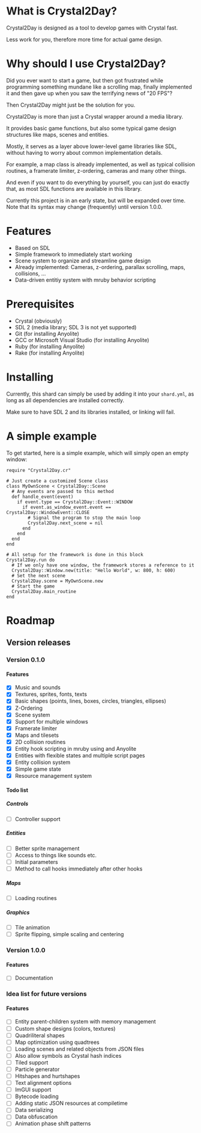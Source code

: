 # What is Crystal2Day?

Crystal2Day is designed as a tool to develop games with Crystal fast.

Less work for you, therefore more time for actual game design.

# Why should I use Crystal2Day?

Did you ever want to start a game, but then got frustrated while programming something
mundane like a scrolling map, finally implemented it and then gave up when you saw the
terrifying news of "20 FPS"?

Then Crystal2Day might just be the solution for you.

Crystal2Day is more than just a Crystal wrapper around a media library. 

It provides basic game functions, but also some typical game design structures like
maps, scenes and entities.

Mostly, it serves as a layer above lower-level game libraries like SDL, without
having to worry about common implementation details.

For example, a map class is already implemented, as well as typical collision routines,
a framerate limiter, z-ordering, cameras and many other things.

And even if you want to do everything by yourself, you can just do exactly that, as
most SDL functions are available in this library.

Currently this project is in an early state, but will be expanded over time.
Note that its syntax may change (frequently) until version 1.0.0.

# Features

* Based on SDL
* Simple framework to immediately start working
* Scene system to organize and streamline game design
* Already implemented: Cameras, z-ordering, parallax scrolling, maps, collisions, ...
* Data-driven entitiy system with mruby behavior scripting

# Prerequisites

* Crystal (obviously)
* SDL 2 (media library; SDL 3 is not yet supported)
* Git (for installing Anyolite)
* GCC or Microsoft Visual Studio (for installing Anyolite)
* Ruby (for installing Anyolite)
* Rake (for installing Anyolite)

# Installing

Currently, this shard can simply be used by adding it into your `shard.yml`,
as long as all dependencies are installed correctly.

Make sure to have SDL 2 and its libraries installed, or linking will fail.

# A simple example

To get started, here is a simple example, which will simply open an empty window:

```crystal
require "Crystal2Day.cr"

# Just create a customized Scene class
class MyOwnScene < Crystal2Day::Scene
  # Any events are passed to this method
  def handle_event(event)
    if event.type == Crystal2Day::Event::WINDOW
      if event.as_window_event.event == Crystal2Day::WindowEvent::CLOSE
        # Signal the program to stop the main loop
        Crystal2Day.next_scene = nil
      end
    end
  end
end

# All setup for the framework is done in this block
Crystal2Day.run do
  # If we only have one window, the framework stores a reference to it
  Crystal2Day::Window.new(title: "Hello World", w: 800, h: 600)
  # Set the next scene
  Crystal2Day.scene = MyOwnScene.new
  # Start the game
  Crystal2Day.main_routine
end
```

# Roadmap

## Version releases

### Version 0.1.0

#### Features

* [X] Music and sounds
* [X] Textures, sprites, fonts, texts
* [X] Basic shapes (points, lines, boxes, circles, triangles, ellipses)
* [X] Z-Ordering
* [X] Scene system
* [X] Support for multiple windows
* [X] Framerate limiter
* [X] Maps and tilesets
* [X] 2D collision routines
* [X] Entity hook scripting in mruby using and Anyolite
* [X] Entities with flexible states and multiple script pages
* [X] Entity collision system
* [X] Simple game state
* [X] Resource management system

#### Todo list

##### Controls

* [ ] Controller support

##### Entities

* [ ] Better sprite management
* [ ] Access to things like sounds etc.
* [ ] Initial parameters
* [ ] Method to call hooks immediately after other hooks

##### Maps

* [ ] Loading routines

##### Graphics

* [ ] Tile animation
* [ ] Sprite flipping, simple scaling and centering

### Version 1.0.0

#### Features

* [ ] Documentation

### Idea list for future versions

#### Features

* [ ] Entity parent-children system with memory management
* [ ] Custom shape designs (colors, textures)
* [ ] Quadriliteral shapes
* [ ] Map optimization using quadtrees
* [ ] Loading scenes and related objects from JSON files
* [ ] Also allow symbols as Crystal hash indices
* [ ] Tiled support
* [ ] Particle generator
* [ ] Hitshapes and hurtshapes
* [ ] Text alignment options
* [ ] ImGUI support
* [ ] Bytecode loading
* [ ] Adding static JSON resources at compiletime
* [ ] Data serializing
* [ ] Data obfuscation
* [ ] Animation phase shift patterns
